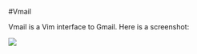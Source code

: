 #Vmail

Vmail is a Vim interface to Gmail. Here is a screenshot:

<img src="images-vmail/1.png"/>



